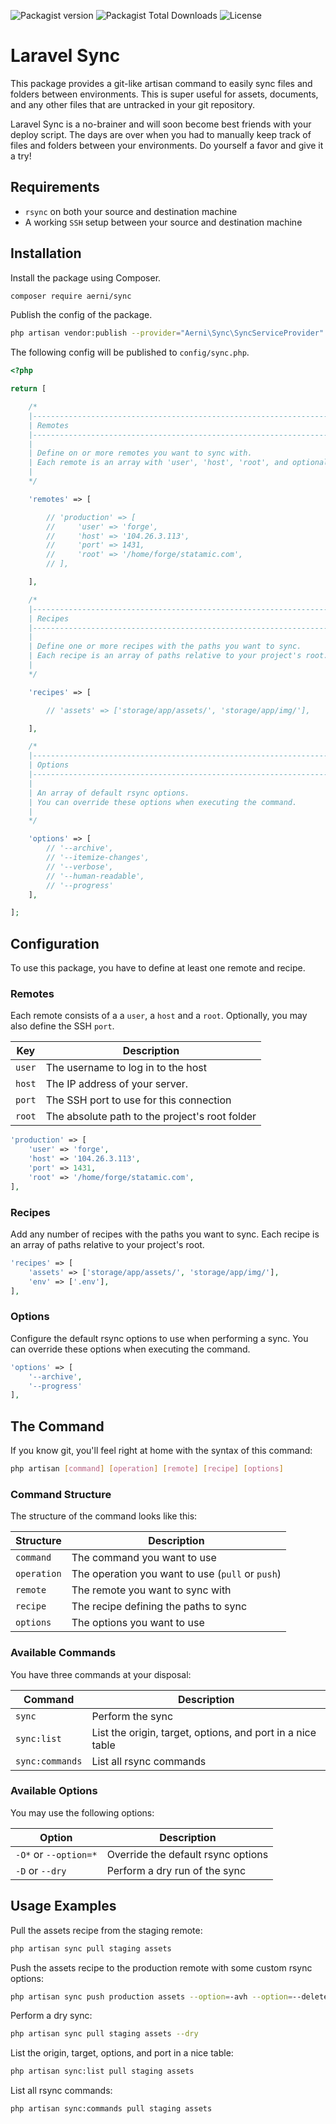 ![Packagist version](https://flat.badgen.net/packagist/v/aerni/sync/latest) ![Packagist Total Downloads](https://flat.badgen.net/packagist/dt/aerni/sync) ![License](https://flat.badgen.net/github/license/aerni/laravel-sync)

# Laravel Sync
This package provides a git-like artisan command to easily sync files and folders between environments. This is super useful for assets, documents, and any other files that are untracked in your git repository.

Laravel Sync is a no-brainer and will soon become best friends with your deploy script. The days are over when you had to manually keep track of files and folders between your environments. Do yourself a favor and give it a try!

## Requirements
- `rsync` on both your source and destination machine
- A working `SSH` setup between your source and destination machine

## Installation
Install the package using Composer.

```bash
composer require aerni/sync
```

Publish the config of the package.

```bash
php artisan vendor:publish --provider="Aerni\Sync\SyncServiceProvider"
```

The following config will be published to `config/sync.php`.

```php
<?php

return [

    /*
    |--------------------------------------------------------------------------
    | Remotes
    |--------------------------------------------------------------------------
    |
    | Define on or more remotes you want to sync with.
    | Each remote is an array with 'user', 'host', 'root', and optional 'port'.
    |
    */

    'remotes' => [

        // 'production' => [
        //     'user' => 'forge',
        //     'host' => '104.26.3.113',
        //     'port' => 1431,
        //     'root' => '/home/forge/statamic.com',
        // ],

    ],

    /*
    |--------------------------------------------------------------------------
    | Recipes
    |--------------------------------------------------------------------------
    |
    | Define one or more recipes with the paths you want to sync.
    | Each recipe is an array of paths relative to your project's root.
    |
    */

    'recipes' => [

        // 'assets' => ['storage/app/assets/', 'storage/app/img/'],

    ],

    /*
    |--------------------------------------------------------------------------
    | Options
    |--------------------------------------------------------------------------
    |
    | An array of default rsync options.
    | You can override these options when executing the command.
    |
    */

    'options' => [
        // '--archive',
        // '--itemize-changes',
        // '--verbose',
        // '--human-readable',
        // '--progress'
    ],

];
```

## Configuration
To use this package, you have to define at least one remote and recipe.

### Remotes
Each remote consists of a a `user`, a `host` and a `root`. Optionally, you may also define the SSH `port`.

| Key    | Description                                    |
| ------ | ---------------------------------------------- |
| `user` | The username to log in to the host             |
| `host` | The IP address of your server.                 |
| `port` | The SSH port to use for this connection        |
| `root` | The absolute path to the project's root folder |

```php
'production' => [
    'user' => 'forge',
    'host' => '104.26.3.113',
    'port' => 1431,
    'root' => '/home/forge/statamic.com',
],
```

### Recipes
Add any number of recipes with the paths you want to sync. Each recipe is an array of paths relative to your project's root.

```php
'recipes' => [
    'assets' => ['storage/app/assets/', 'storage/app/img/'],
    'env' => ['.env'],
],
```

### Options
Configure the default rsync options to use when performing a sync. You can override these options when executing the command.

```php
'options' => [
    '--archive',
    '--progress'
],
```

## The Command
If you know git, you'll feel right at home with the syntax of this command:

```bash
php artisan [command] [operation] [remote] [recipe] [options]
```

### Command Structure
The structure of the command looks like this:

| Structure   | Description                                      |
| ----------- | ------------------------------------------------ |
| `command`   | The command you want to use                      |
| `operation` | The operation you want to use (`pull` or `push`) |
| `remote`    | The remote you want to sync with                 |
| `recipe`    | The recipe defining the paths to sync            |
| `options`   | The options you want to use                      |

### Available Commands
You have three commands at your disposal:

| Command         | Description                                                |
| --------------- | ---------------------------------------------------------- |
| `sync`          | Perform the sync                                           |
| `sync:list`     | List the origin, target, options, and port in a nice table |
| `sync:commands` | List all rsync commands                                    |

### Available Options
You may use the following options:

| Option                | Description                        |
| --------------------- | ---------------------------------- |
| `-O*` or `--option=*` | Override the default rsync options |
| `-D` or `--dry`       | Perform a dry run of the sync      |

## Usage Examples

Pull the assets recipe from the staging remote:
```bash
php artisan sync pull staging assets
```

Push the assets recipe to the production remote with some custom rsync options:
```bash
php artisan sync push production assets --option=-avh --option=--delete
```

Perform a dry sync:
```bash
php artisan sync pull staging assets --dry
```

List the origin, target, options, and port in a nice table:
```bash
php artisan sync:list pull staging assets
```

List all rsync commands:
```bash
php artisan sync:commands pull staging assets
```
